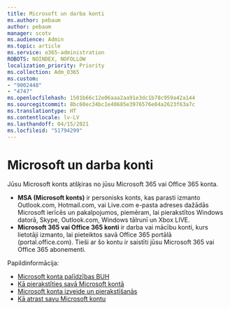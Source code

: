 ```yaml
---
title: Microsoft un darba konti
ms.author: pebaum
author: pebaum
manager: scotv
ms.audience: Admin
ms.topic: article
ms.service: o365-administration
ROBOTS: NOINDEX, NOFOLLOW
localization_priority: Priority
ms.collection: Adm_O365
ms.custom:
- "9002448"
- "4747"
ms.openlocfilehash: 1501b66c12e06aaa2aa91e3dc1b78c959a42a144
ms.sourcegitcommit: 8bc60ec34bc1e40685e3976576e04a2623f63a7c
ms.translationtype: HT
ms.contentlocale: lv-LV
ms.lasthandoff: 04/15/2021
ms.locfileid: "51794299"
---
```

# <a name="microsoft-and-business-accounts"></a>Microsoft un darba konti

Jūsu Microsoft konts atšķiras no jūsu Microsoft 365 vai Office 365 konta.

- **MSA (Microsoft konts)** ir personisks konts, kas parasti izmanto Outlook.com, Hotmail.com, vai Live.com e-pasta adreses dažādās Microsoft ierīcēs un pakalpojumos, piemēram, lai pierakstītos Windows datorā, Skype, Outlook.com, Windows tālrunī un Xbox LIVE.
- **Microsoft 365 vai Office 365 konti** ir darba vai mācību konti, kurs lietotāji izmanto, lai pieteiktos savā Office 365 portālā (portal.office.com). Tieši ar šo kontu ir saistīti jūsu Microsoft 365 vai Office 365 abonementi.

Papildinformācija:

- [Microsoft konta palīdzības BUH](https://support.microsoft.com/hub/4294457/microsoft-account-help) 
- [Kā pierakstīties savā Microsoft kontā](https://support.microsoft.com/help/4028195/microsoft-account-how-to-sign-in)
- [Microsoft konta izveide un pierakstīšanās](https://account.microsoft.com/account)
- [Kā atrast savu Microsoft kontu](https://support.microsoft.com/help/13811/microsoft-account-how-to-find)
